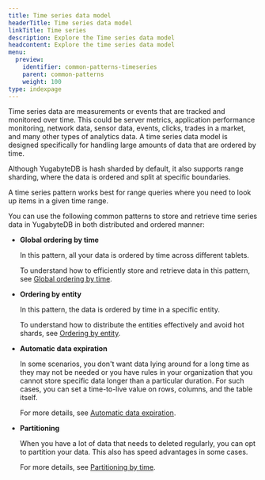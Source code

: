 ```yaml
---
title: Time series data model
headerTitle: Time series data model
linkTitle: Time series
description: Explore the Time series data model
headcontent: Explore the time series data model
menu:
  preview:
    identifier: common-patterns-timeseries
    parent: common-patterns
    weight: 100
type: indexpage
---
```


Time series data are measurements or events that are tracked and monitored over time. This could be server metrics, application performance monitoring, network data, sensor data, events, clicks, trades in a market, and many other types of analytics data. A time series data model is designed specifically for handling large amounts of data that are ordered by time.

Although YugabyteDB is hash sharded by default, it also supports range sharding, where the data is ordered and split at specific boundaries.

A time series pattern works best for range queries where you need to look up items in a given time range.

You can use the following common patterns to store and retrieve time series data in YugabyteDB in both distributed and ordered manner:

- **Global ordering by time**

    In this pattern, all your data is ordered by time across different tablets.

    To understand how to efficiently store and retrieve data in this pattern, see [Global ordering by time](./global-ordering).

- **Ordering by entity**

    In this pattern, the data is ordered by time in a specific entity.

    To understand how to distribute the entities effectively and avoid hot shards, see [Ordering by entity](./ordering-by-entity).

- **Automatic data expiration**

    In some scenarios, you don't want data lying around for a long time as they may not be needed or you have rules in your organization that you cannot store specific data longer than a particular duration. For such cases, you can set a time-to-live value on rows, columns, and the table itself.

    For more details, see [Automatic data expiration](./data-expiry).

- **Partitioning**

    When you have a lot of data that needs to deleted regularly, you can opt to partition your data. This also has speed advantages in some cases.

    For more details, see [Partitioning by time](./partitioning-by-time).
